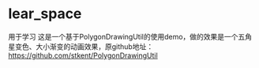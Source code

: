 # lear_space
用于学习
这是一个基于PolygonDrawingUtil的使用demo，做的效果是一个五角星变色、大小渐变的动画效果，原github地址：https://github.com/stkent/PolygonDrawingUtil
